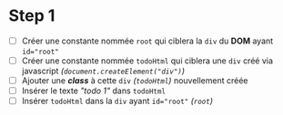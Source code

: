 # Step 1

- [ ] Créer une constante nommée `root` qui ciblera la `div` du __DOM__ ayant `id="root"`
- [ ] Créer une constante nommée `todoHtml` qui ciblera une `div` créé via javascript _(`document.createElement("div")`)_
- [ ] Ajouter une ___class___ à cette `div` _(`todoHtml`)_ nouvellement créée
- [ ] Insérer le texte _"todo 1"_ dans `todoHtml`
- [ ] Insérer `todoHtml` dans la `div` ayant `id="root"` _(`root`)_